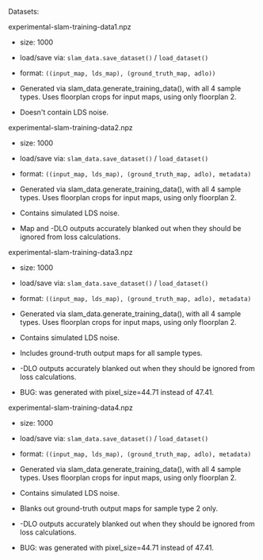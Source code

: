 Datasets:

experimental-slam-training-data1.npz

* size: 1000

* load/save via: `slam_data.save_dataset()` / `load_dataset()`

* format: `((input_map, lds_map), (ground_truth_map, adlo))`

* Generated via slam_data.generate_training_data(), with all 4 sample types. Uses floorplan crops for input maps, using only floorplan 2.

* Doesn't contain LDS noise.

experimental-slam-training-data2.npz

- size: 1000

- load/save via: `slam_data.save_dataset()` / `load_dataset()`

- format: `((input_map, lds_map), (ground_truth_map, adlo), metadata)`

- Generated via slam_data.generate_training_data(), with all 4 sample types. Uses floorplan crops for input maps, using only floorplan 2.

- Contains simulated LDS noise.

- Map and -DLO outputs accurately blanked out when they should be ignored from loss calculations.

experimental-slam-training-data3.npz

- size: 1000

- load/save via: `slam_data.save_dataset()` / `load_dataset()`

- format: `((input_map, lds_map), (ground_truth_map, adlo), metadata)`

- Generated via slam_data.generate_training_data(), with all 4 sample types. Uses floorplan crops for input maps, using only floorplan 2.

- Contains simulated LDS noise.

- Includes ground-truth output maps for all sample types.

- -DLO outputs accurately blanked out when they should be ignored from loss calculations.

- BUG: was generated with pixel_size=44.71 instead of 47.41.

experimental-slam-training-data4.npz

- size: 1000

- load/save via: `slam_data.save_dataset()` / `load_dataset()`

- format: `((input_map, lds_map), (ground_truth_map, adlo), metadata)`

- Generated via slam_data.generate_training_data(), with all 4 sample types. Uses floorplan crops for input maps, using only floorplan 2.

- Contains simulated LDS noise.

- Blanks out ground-truth output maps for sample type 2 only.

- -DLO outputs accurately blanked out when they should be ignored from loss calculations.

- BUG: was generated with pixel_size=44.71 instead of 47.41.
